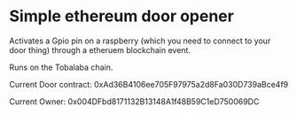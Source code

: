 # Simple ethereum door opener

Activates a Gpio pin on a raspberry (which you need to connect to your door thing) through a etheruem blockchain event.

Runs on the Tobalaba chain. 

Current Door contract: 0xAd36B4106ee705F97975a2d8Fa030D739aBce4f9

Current Owner: 0x004DFbd8171132B13148A1f48B59C1eD750069DC